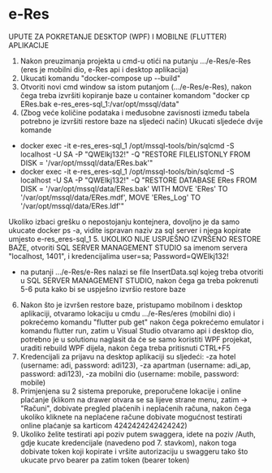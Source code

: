 # e-Res

UPUTE ZA POKRETANJE DESKTOP (WPF) I MOBILNE (FLUTTER) APLIKACIJE
1. Nakon preuzimanja projekta u cmd-u otići na putanju .../e-Res/e-Res (eres je mobilni dio, e-Res api i desktop aplikacija)
2. Ukucati komandu "docker-compose up --build"
3. Otvoriti novi cmd window sa istom putanjom (.../e-Res/e-Res), nakon čega treba izvršiti kopiranje baze u container komandom "docker cp ERes.bak e-res_eres-sql_1:/var/opt/mssql/data"
4. (Zbog veće količine podataka i međusobne zavisnosti između tabela potrebno je izvršiti restore baze na sljedeći način) Ukucati sljedeće dvije komande
 - docker exec -it e-res_eres-sql_1 /opt/mssql-tools/bin/sqlcmd -S localhost -U SA -P "QWElkj132!" -Q "RESTORE FILELISTONLY FROM DISK = '/var/opt/mssql/data/ERes.bak'" 
 - docker exec -it e-res_eres-sql_1 /opt/mssql-tools/bin/sqlcmd   -S localhost -U SA -P "QWElkj132!"  -Q "RESTORE DATABASE ERes FROM DISK = '/var/opt/mssql/data/ERes.bak' WITH MOVE 'ERes' TO '/var/opt/mssql/data/ERes.mdf', MOVE 'ERes_Log' TO '/var/opt/mssql/data/ERes.ldf'"
 
 Ukoliko izbaci grešku o nepostojanju kontejnera, dovoljno je da samo ukucate docker ps -a, vidite ispravan naziv za sql server i njega kopirate umjesto e-res_eres-sql_1
5. UKOLIKO NIJE USPJEŠNO IZVRŠENO RESTORE BAZE, otvoriti SQL SERVER MANAGEMENT STUDIO sa imenom servera "localhost, 1401", i kredencijalima user=sa; Password=QWElkj132!
 - na putanji .../e-Res/e-Res nalazi se file InsertData.sql kojeg treba otvoriti u SQL SERVER MANAGEMENT STUDIO, nakon čega ga treba pokrenuti 5-6 puta kako bi se uspješno izvršio restore baze
6. Nakon što je izvršen restore baze, pristupamo mobilnom i desktop aplikaciji, otvaramo lokaciju u cmdu .../e-Res/eres (mobilni dio) i pokrećemo komandu "flutter pub get" nakon čega pokrećemo emulator i komandu flutter run,
zatim u Visual Studio otvaramo api i desktop dio, potrebno je u solutionu naglasit da će se samo koristiti WPF projekat, uraditi rebuild WPF dijela, nakon čega treba pritisnuti CTRL+F5
7. Kredencijali za prijavu na desktop aplikaciji su sljedeći:
 -za hotel (username: adi, password: adi123),
 -za apartman (username: adi_ap, password: adi123),
 -za mobilni dio (username: mobile, password: mobile)
8. Primjenjena su 2 sistema preporuke, preporučene lokacije i online plaćanje (klikom na drawer otvara se sa lijeve strane menu, zatim -> "Računi", dobivate pregled plaćenih i neplaćenih računa, nakon čega ukoliko kliknete na neplaćene račune dobivate mogućnost testirati online plaćanje sa karticom 4242424242424242)
9. Ukoliko želite testirati api poziv putem swaggera, idete na poziv /Auth, gdje kucate kredencijale (navedeno pod 7. stavkom), nakon toga dobivate token koji kopirate i vršite autorizaciju u swaggeru tako što ukucate prvo bearer pa zatim token (bearer token)
